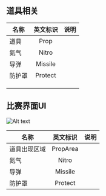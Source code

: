 ## 道具相关

| 名称        |     英文标识       | 说明  |
| ------------- |:-------------:| -----:|
| 道具      | Prop |  |
| 氮气      | Nitro      |    |
| 导弹 | Missile      |     |
| 防护罩 |  Protect     |     |
|  |    |     |
|  |       |     |
|  |       |     |

## 比赛界面UI

![Alt text](../archives/fq/images/2014-11-20-01.png)


| 名称        |     英文标识       | 说明  |
| ------------- |:-------------:| -----:|
| 道具出现区域      | PropArea |  |
| 氮气      | Nitro      |    |
| 导弹 | Missile      |     |
| 防护罩 |  Protect     |     |

